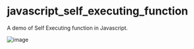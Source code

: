 # javascript_self_executing_function
A demo of Self Executing function in Javascript.

![image](https://github.com/djokerjay/javascript_self_executing_function/assets/152017070/5378ff0d-932b-411c-a6b8-2b56d86811ce)
